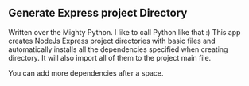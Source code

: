 ## Generate Express project Directory
Written over the Mighty Python. I like to  call Python like that :)
This app creates NodeJs Express project directories with basic files and automatically
installs all the dependencies specified when creating directory. It will also import all
of them to the project main file.

You can add more dependencies after a space.
